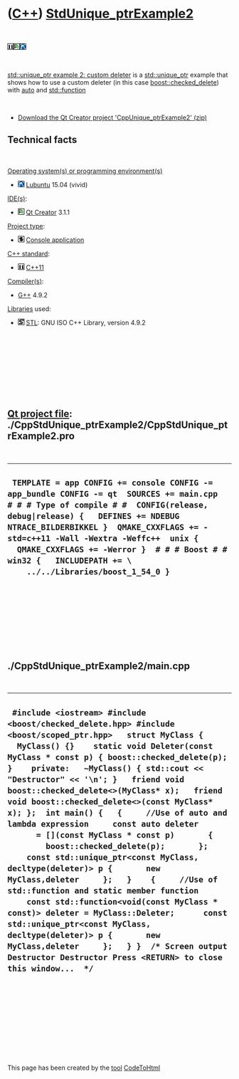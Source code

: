 



 

 

 

 

 

([C++](Cpp.md)) [StdUnique\_ptrExample2](CppStdUnique_ptrExample2.md)
=======================================================================

 

![Cpp11](PicCpp11.png)![Qt
Creator](PicQtCreator.png)![Lubuntu](PicLubuntu.png)

 

[std::unique\_ptr example 2: custom deleter](CppUnique_ptrExample2.md)
is a [std::unique\_ptr](CppUnique_ptr.md) example that shows how to use
a custom deleter (in this case
[boost::checked\_delete](CppBoostChecked_delete.md)) with
[auto](CppAuto.md) and [std::function](CppStdFunction.md)

 

-   [Download the Qt Creator project
    'CppUnique\_ptrExample2' (zip)](CppUnique_ptrExample2.zip)

Technical facts
---------------

 

[Operating system(s) or programming environment(s)](CppOs.md)

-   ![Lubuntu](PicLubuntu.png) [Lubuntu](CppLubuntu.md) 15.04 (vivid)

[IDE(s)](CppIde.md):

-   ![Qt Creator](PicQtCreator.png) [Qt Creator](CppQtCreator.md) 3.1.1

[Project type](CppQtProjectType.md):

-   ![console](PicConsole.png) [Console
    application](CppConsoleApplication.md)

[C++ standard](CppStandard.md):

-   ![C++11](PicCpp11.png) [C++11](Cpp11.md)

[Compiler(s)](CppCompiler.md):

-   [G++](CppGpp.md) 4.9.2

[Libraries](CppLibrary.md) used:

-   ![STL](PicStl.png) [STL](CppStl.md): GNU ISO C++ Library, version
    4.9.2

 

 

 

 

 

[Qt project file](CppQtProjectFile.md): ./CppStdUnique\_ptrExample2/CppStdUnique\_ptrExample2.pro
--------------------------------------------------------------------------------------------------

 

  ------------------------------------------------------------------------------------------------------------------------------------------------------------------------------------------------------------------------------------------------------------------------------------------------------------------------------------------------------------------------------
  ` TEMPLATE = app CONFIG += console CONFIG -= app_bundle CONFIG -= qt  SOURCES += main.cpp  # # # Type of compile # #  CONFIG(release, debug|release) {   DEFINES += NDEBUG NTRACE_BILDERBIKKEL }  QMAKE_CXXFLAGS += -std=c++11 -Wall -Wextra -Weffc++  unix {   QMAKE_CXXFLAGS += -Werror }  # # # Boost # #  win32 {   INCLUDEPATH += \     ../../Libraries/boost_1_54_0 }`
  ------------------------------------------------------------------------------------------------------------------------------------------------------------------------------------------------------------------------------------------------------------------------------------------------------------------------------------------------------------------------------

 

 

 

 

 

./CppStdUnique\_ptrExample2/main.cpp
------------------------------------

 

  -----------------------------------------------------------------------------------------------------------------------------------------------------------------------------------------------------------------------------------------------------------------------------------------------------------------------------------------------------------------------------------------------------------------------------------------------------------------------------------------------------------------------------------------------------------------------------------------------------------------------------------------------------------------------------------------------------------------------------------------------------------------------------------------------------------------------------------------------------------------------------------------------------------------------------------------------------------------------------------------------------------------
  ` #include <iostream> #include <boost/checked_delete.hpp> #include <boost/scoped_ptr.hpp>   struct MyClass {   MyClass() {}    static void Deleter(const MyClass * const p) { boost::checked_delete(p); }    private:   ~MyClass() { std::cout << "Destructor" << '\n'; }   friend void boost::checked_delete<>(MyClass* x);   friend void boost::checked_delete<>(const MyClass* x); };  int main() {   {     //Use of auto and lambda expression     const auto deleter       = [](const MyClass * const p)       {         boost::checked_delete(p);       };      const std::unique_ptr<const MyClass, decltype(deleter)> p {       new MyClass,deleter     };   }    {     //Use of std::function and static member function     const std::function<void(const MyClass * const)> deleter = MyClass::Deleter;      const std::unique_ptr<const MyClass, decltype(deleter)> p {       new MyClass,deleter     };   } }  /* Screen output  Destructor Destructor Press <RETURN> to close this window...  */`
  -----------------------------------------------------------------------------------------------------------------------------------------------------------------------------------------------------------------------------------------------------------------------------------------------------------------------------------------------------------------------------------------------------------------------------------------------------------------------------------------------------------------------------------------------------------------------------------------------------------------------------------------------------------------------------------------------------------------------------------------------------------------------------------------------------------------------------------------------------------------------------------------------------------------------------------------------------------------------------------------------------------------

 

 

 

 

 





 




This page has been created by the [tool](Tools.md)
[CodeToHtml](ToolCodeToHtml.md)
